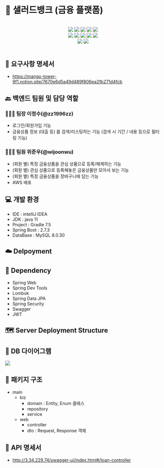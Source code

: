 # 🥗 샐러드뱅크 (금융 플랫폼)

<br>
<div align="center">
    <img src="https://img.shields.io/badge/IntelliJ IDEA-000000?style=for-the-badge&logo=IntelliJ IDEA&logoColor=white"/>
    <img src="https://img.shields.io/badge/Spring-6DB33F?style=for-the-badge&logo=Spring&logoColor=white"/>
    <img src="https://img.shields.io/badge/spring boot-6DB33F?style=for-the-badge&logo=spring boot&logoColor=white"/>
    <img src="https://img.shields.io/badge/spring security-6DB33F?style=for-the-badge&logo=spring security&logoColor=white"/>
    <img src="https://img.shields.io/badge/Swagger-85EA2D?style=for-the-badge&logo=Swagger&logoColor=white"/>
</div>
<div align="center">
    <img src="https://img.shields.io/badge/MySQL-4479A1?style=for-the-badge&logo=MySQL&logoColor=white"/>
    <img src="https://img.shields.io/badge/react-61DAFB?style=for-the-badge&logo=react&logoColor=black"/>
    <img src="https://img.shields.io/badge/html-E34F26?style=for-the-badge&logo=html5&logoColor=white"/>
    <img src="https://img.shields.io/badge/css-1572B6?style=for-the-badge&logo=css3&logoColor=white"/>
    <img src="https://img.shields.io/badge/bootstrap-7952B3?style=for-the-badge&logo=bootstrap&logoColor=white"/>
</div>
<div align="center">
    <img src="https://img.shields.io/badge/github-181717?style=for-the-badge&logo=github&logoColor=white"/>
    <img src="https://img.shields.io/badge/aws-232F3E?style=for-the-badge&logo=aws&logoColor=white"/>
</div> 

<br>

## 📜 요구사항 명세서
- https://mango-tower-9f1.notion.site/7670e6d5a49d489f806ea2fb271d4fcb

## 🔙 백엔드 팀원 및 담당 역할
### 🧑🏻‍💻 팀장 이정수(@zz1996zz)
- 로그인/회원가입 기능
- 금융상품 정보 (대출 등) 를 검색/리스팅하는 기능 (검색 시 기간 / 내용 등으로 필터링 기능)
### 👩🏻‍💻 팀원 위준우(@wijoonwu)
- (회원 별) 특정 금융상품을 관심 상품으로 등록/해제하는 기능
- (회원 별) 관심 상품으로 등록해놓은 금융상품만 모아서 보는 기능
- (회원 별) 특정 금융상품을 장바구니에 담는 기능
- AWS 배포

## 💻 개발 환경
- IDE : intelliJ IDEA
- JDK : java 11
- Project : Gradle 7.5
- Spring Boot : 2.7.3
- DataBase : MySQL 8.0.30

## ☁️ Delpoyment

## 🌱 Dependency
- Spring Web
- Spring Dev Tools
- Lombok
- Spring Data JPA
- Spring Security
- Swagger
- JWT

## 🗺 Server Deployment Structure

## 💾 DB 다이어그램
<img src="https://media.discordapp.net/attachments/1009428199341555772/1016325137580167199/unknown.png?width=695&height=637">

## 🕋 패키지 구조 
- main
    - biz
        - domain : Entity, Enum 클래스
        - repository
        - service
    - web
        - controller
        - dto : Request, Response 객체

## 📡 API 명세서
- http://3.34.229.74/swagger-ui/index.html#/loan-controller
